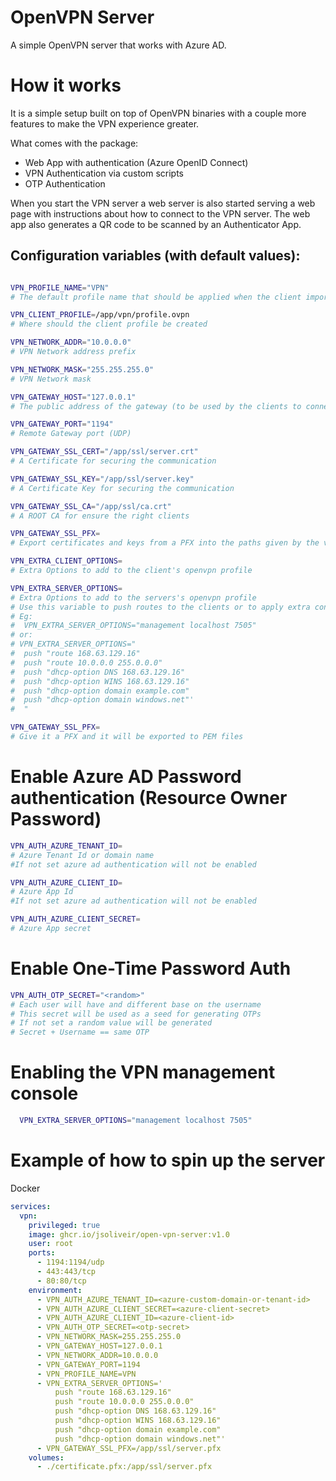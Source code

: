 # OpenVPN Server

A simple OpenVPN server that works with Azure AD.

# How it works

It is a simple setup built on top of OpenVPN binaries with a couple more features to make the VPN experience greater.

What comes with the package:

* Web App with authentication (Azure OpenID Connect)
* VPN Authentication via custom scripts
* OTP Authentication

When you start the VPN server a web server is also started serving a web page with instructions about how to connect to the VPN server.
The web app also generates a QR code to be scanned by an Authenticator App.

## Configuration variables (with default values):

```bash

VPN_PROFILE_NAME="VPN"
# The default profile name that should be applied when the client imports the .ovpn

VPN_CLIENT_PROFILE=/app/vpn/profile.ovpn
# Where should the client profile be created

VPN_NETWORK_ADDR="10.0.0.0"
# VPN Network address prefix

VPN_NETWORK_MASK="255.255.255.0"
# VPN Network mask

VPN_GATEWAY_HOST="127.0.0.1"
# The public address of the gateway (to be used by the clients to connect)

VPN_GATEWAY_PORT="1194"
# Remote Gateway port (UDP)

VPN_GATEWAY_SSL_CERT="/app/ssl/server.crt"
# A Certificate for securing the communication

VPN_GATEWAY_SSL_KEY="/app/ssl/server.key"
# A Certificate Key for securing the communication

VPN_GATEWAY_SSL_CA="/app/ssl/ca.crt"
# A ROOT CA for ensure the right clients

VPN_GATEWAY_SSL_PFX=
# Export certificates and keys from a PFX into the paths given by the vars VPN_GATEWAY_SSL_*

VPN_EXTRA_CLIENT_OPTIONS=
# Extra Options to add to the client's openvpn profile

VPN_EXTRA_SERVER_OPTIONS=
# Extra Options to add to the servers's openvpn profile
# Use this variable to push routes to the clients or to apply extra configurations
# Eg:
#  VPN_EXTRA_SERVER_OPTIONS="management localhost 7505"
# or:
# VPN_EXTRA_SERVER_OPTIONS="
#  push "route 168.63.129.16"
#  push "route 10.0.0.0 255.0.0.0"
#  push "dhcp-option DNS 168.63.129.16"
#  push "dhcp-option WINS 168.63.129.16"
#  push "dhcp-option domain example.com"
#  push "dhcp-option domain windows.net"'    
#  "

VPN_GATEWAY_SSL_PFX=
# Give it a PFX and it will be exported to PEM files

```

# Enable Azure AD Password authentication (Resource Owner Password)

```bash
VPN_AUTH_AZURE_TENANT_ID=
# Azure Tenant Id or domain name
#If not set azure ad authentication will not be enabled

VPN_AUTH_AZURE_CLIENT_ID=
# Azure App Id
#If not set azure ad authentication will not be enabled

VPN_AUTH_AZURE_CLIENT_SECRET=
# Azure App secret
```

# Enable One-Time Password Auth

```bash
VPN_AUTH_OTP_SECRET="<random>"
# Each user will have and different base on the username
# This secret will be used as a seed for generating OTPs 
# If not set a random value will be generated
# Secret + Username == same OTP 

```

# Enabling the VPN management console

```bash
  VPN_EXTRA_SERVER_OPTIONS="management localhost 7505"
```

# Example of how to spin up the server

Docker
```yaml
services:
  vpn:
    privileged: true
    image: ghcr.io/jsoliveir/open-vpn-server:v1.0
    user: root
    ports:
      - 1194:1194/udp
      - 443:443/tcp
      - 80:80/tcp
    environment:
      - VPN_AUTH_AZURE_TENANT_ID=<azure-custom-domain-or-tenant-id>
      - VPN_AUTH_AZURE_CLIENT_SECRET=<azure-client-secret>
      - VPN_AUTH_AZURE_CLIENT_ID=<azure-client-id>
      - VPN_AUTH_OTP_SECRET=<otp-secret>
      - VPN_NETWORK_MASK=255.255.255.0
      - VPN_GATEWAY_HOST=127.0.0.1
      - VPN_NETWORK_ADDR=10.0.0.0
      - VPN_GATEWAY_PORT=1194
      - VPN_PROFILE_NAME=VPN
      - VPN_EXTRA_SERVER_OPTIONS='
          push "route 168.63.129.16"
          push "route 10.0.0.0 255.0.0.0"
          push "dhcp-option DNS 168.63.129.16"
          push "dhcp-option WINS 168.63.129.16"
          push "dhcp-option domain example.com"
          push "dhcp-option domain windows.net"'      
      - VPN_GATEWAY_SSL_PFX=/app/ssl/server.pfx
    volumes:
      - ./certificate.pfx:/app/ssl/server.pfx
```
